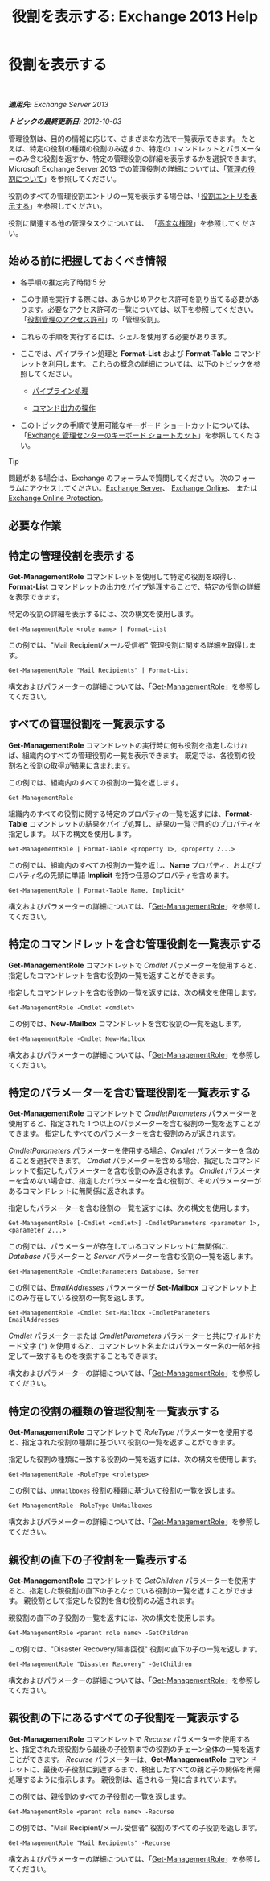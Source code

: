 ﻿---
title: '役割を表示する: Exchange 2013 Help'
TOCTitle: 役割を表示する
ms:assetid: 1875b15f-22db-4ede-b310-ea894d6211c8
ms:mtpsurl: https://technet.microsoft.com/ja-jp/library/Dd335117(v=EXCHG.150)
ms:contentKeyID: 49895271
ms.date: 04/24/2018
mtps_version: v=EXCHG.150
ms.translationtype: HT
---

# 役割を表示する

 

_**適用先:** Exchange Server 2013_

_**トピックの最終更新日:** 2012-10-03_

管理役割は、目的の情報に応じて、さまざまな方法で一覧表示できます。 たとえば、特定の役割の種類の役割のみ返すか、特定のコマンドレットとパラメーターのみ含む役割を返すか、特定の管理役割の詳細を表示するかを選択できます。Microsoft Exchange Server 2013 での管理役割の詳細については、「[管理の役割について](understanding-management-roles-exchange-2013-help.md)」を参照してください。

役割のすべての管理役割エントリの一覧を表示する場合は、「[役割エントリを表示する](view-role-entries-exchange-2013-help.md)」を参照してください。

役割に関連する他の管理タスクについては、 「[高度な権限](advanced-permissions-exchange-2013-help.md)」を参照してください。

## 始める前に把握しておくべき情報

  - 各手順の推定完了時間:5 分

  - この手順を実行する際には、あらかじめアクセス許可を割り当てる必要があります。必要なアクセス許可の一覧については、以下を参照してください。「[役割管理のアクセス許可](role-management-permissions-exchange-2013-help.md)」の「管理役割」。

  - これらの手順を実行するには、シェルを使用する必要があります。

  - ここでは、パイプライン処理と **Format-List** および **Format-Table** コマンドレットを利用します。 これらの概念の詳細については、以下のトピックを参照してください。
    
      - [パイプライン処理](https://technet.microsoft.com/ja-jp/library/aa998260\(v=exchg.150\))
    
      - [コマンド出力の操作](working-with-command-output-exchange-2013-help.md)

  - このトピックの手順で使用可能なキーボード ショートカットについては、「[Exchange 管理センターのキーボード ショートカット](keyboard-shortcuts-in-the-exchange-admin-center-exchange-online-protection-help.md)」を参照してください。


> [!TIP]
> 問題がある場合は、Exchange のフォーラムで質問してください。 次のフォーラムにアクセスしてください。<A href="https://go.microsoft.com/fwlink/p/?linkid=60612">Exchange Server</A>、 <A href="https://go.microsoft.com/fwlink/p/?linkid=267542">Exchange Online</A>、 または <A href="https://go.microsoft.com/fwlink/p/?linkid=285351">Exchange Online Protection</A>。



## 必要な作業

## 特定の管理役割を表示する

**Get-ManagementRole** コマンドレットを使用して特定の役割を取得し、**Format-List** コマンドレットの出力をパイプ処理することで、特定の役割の詳細を表示できます。

特定の役割の詳細を表示するには、次の構文を使用します。

    Get-ManagementRole <role name> | Format-List

この例では、"Mail Recipient/メール受信者" 管理役割に関する詳細を取得します。

    Get-ManagementRole "Mail Recipients" | Format-List

構文およびパラメーターの詳細については、「[Get-ManagementRole](https://technet.microsoft.com/ja-jp/library/dd351125\(v=exchg.150\))」を参照してください。

## すべての管理役割を一覧表示する

**Get-ManagementRole** コマンドレットの実行時に何も役割を指定しなければ、組織内のすべての管理役割の一覧を表示できます。 既定では、各役割の役割名と役割の取得が結果に含まれます。

この例では、組織内のすべての役割の一覧を返します。

    Get-ManagementRole

組織内のすべての役割に関する特定のプロパティの一覧を返すには、**Format-Table** コマンドレットの結果をパイプ処理し、結果の一覧で目的のプロパティを指定します。 以下の構文を使用します。

    Get-ManagementRole | Format-Table <property 1>, <property 2...>

この例では、組織内のすべての役割の一覧を返し、**Name** プロパティ、およびプロパティ名の先頭に単語 **Implicit** を持つ任意のプロパティを含めます。

    Get-ManagementRole | Format-Table Name, Implicit*

構文およびパラメーターの詳細については、「[Get-ManagementRole](https://technet.microsoft.com/ja-jp/library/dd351125\(v=exchg.150\))」を参照してください。

## 特定のコマンドレットを含む管理役割を一覧表示する

**Get-ManagementRole** コマンドレットで *Cmdlet* パラメーターを使用すると、指定したコマンドレットを含む役割の一覧を返すことができます。

指定したコマンドレットを含む役割の一覧を返すには、次の構文を使用します。

    Get-ManagementRole -Cmdlet <cmdlet>

この例では、**New-Mailbox** コマンドレットを含む役割の一覧を返します。

    Get-ManagementRole -Cmdlet New-Mailbox

構文およびパラメーターの詳細については、「[Get-ManagementRole](https://technet.microsoft.com/ja-jp/library/dd351125\(v=exchg.150\))」を参照してください。

## 特定のパラメーターを含む管理役割を一覧表示する

**Get-ManagementRole** コマンドレットで *CmdletParameters* パラメーターを使用すると、指定された 1 つ以上のパラメーターを含む役割の一覧を返すことができます。 指定したすべてのパラメーターを含む役割のみが返されます。

*CmdletParameters* パラメーターを使用する場合、*Cmdlet* パラメーターを含めることを選択できます。 *Cmdlet* パラメーターを含める場合、指定したコマンドレットで指定したパラメーターを含む役割のみ返されます。 *Cmdlet* パラメーターを含めない場合は、指定したパラメーターを含む役割が、そのパラメーターがあるコマンドレットに無関係に返されます。

指定したパラメーターを含む役割の一覧を返すには、次の構文を使用します。

    Get-ManagementRole [-Cmdlet <cmdlet>] -CmdletParameters <parameter 1>, <parameter 2...>

この例では、パラメーターが存在しているコマンドレットに無関係に、*Database* パラメーターと *Server* パラメーターを含む役割の一覧を返します。

    Get-ManagementRole -CmdletParameters Database, Server

この例では、*EmailAddresses* パラメーターが **Set-Mailbox** コマンドレット上にのみ存在している役割の一覧を返します。

    Get-ManagementRole -Cmdlet Set-Mailbox -CmdletParameters EmailAddresses

*Cmdlet* パラメーターまたは *CmdletParameters* パラメーターと共にワイルドカード文字 (\*) を使用すると、コマンドレット名またはパラメーター名の一部を指定して一致するものを検索することもできます。

構文およびパラメーターの詳細については、「[Get-ManagementRole](https://technet.microsoft.com/ja-jp/library/dd351125\(v=exchg.150\))」を参照してください。

## 特定の役割の種類の管理役割を一覧表示する

**Get-ManagementRole** コマンドレットで *RoleType* パラメーターを使用すると、指定された役割の種類に基づいて役割の一覧を返すことができます。

指定した役割の種類に一致する役割の一覧を返すには、次の構文を使用します。

    Get-ManagementRole -RoleType <roletype>

この例では、`UmMailboxes` 役割の種類に基づいて役割の一覧を返します。

    Get-ManagementRole -RoleType UmMailboxes

構文およびパラメーターの詳細については、「[Get-ManagementRole](https://technet.microsoft.com/ja-jp/library/dd351125\(v=exchg.150\))」を参照してください。

## 親役割の直下の子役割を一覧表示する

**Get-ManagementRole** コマンドレットで *GetChildren* パラメーターを使用すると、指定した親役割の直下の子となっている役割の一覧を返すことができます。 親役割として指定した役割を含む役割のみ返されます。

親役割の直下の子役割の一覧を返すには、次の構文を使用します。

    Get-ManagementRole <parent role name> -GetChildren

この例では、"Disaster Recovery/障害回復" 役割の直下の子の一覧を返します。

    Get-ManagementRole "Disaster Recovery" -GetChildren

構文およびパラメーターの詳細については、「[Get-ManagementRole](https://technet.microsoft.com/ja-jp/library/dd351125\(v=exchg.150\))」を参照してください。

## 親役割の下にあるすべての子役割を一覧表示する

**Get-ManagementRole** コマンドレットで *Recurse* パラメーターを使用すると、指定された親役割から最後の子役割までの役割のチェーン全体の一覧を返すことができます。 *Recurse* パラメーターは、**Get-ManagementRole** コマンドレットに、最後の子役割に到達するまで、検出したすべての親と子の関係を再帰処理するように指示します。 親役割は、返される一覧に含まれています。

この例では、親役割のすべての子役割の一覧を返します。

    Get-ManagementRole <parent role name> -Recurse

この例では、"Mail Recipient/メール受信者" 役割のすべての子役割を返します。

    Get-ManagementRole "Mail Recipients" -Recurse

構文およびパラメーターの詳細については、「[Get-ManagementRole](https://technet.microsoft.com/ja-jp/library/dd351125\(v=exchg.150\))」を参照してください。

